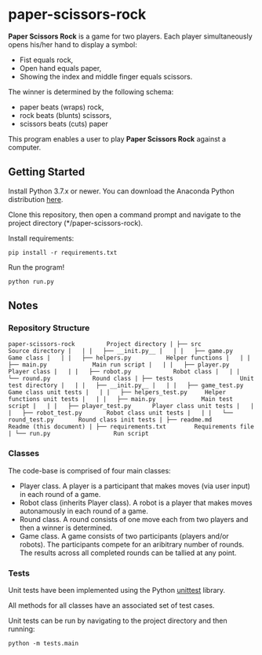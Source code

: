 # paper-scissors-rock

**Paper Scissors Rock** is a game for two players. Each player simultaneously opens his/her
hand to display a symbol:

- Fist equals rock,
- Open hand equals paper,
- Showing the index and middle finger equals scissors.

The winner is determined by the following schema:

- paper beats (wraps) rock,
- rock beats (blunts) scissors,
- scissors beats (cuts) paper

This program enables a user to play **Paper Scissors Rock** against a computer.

## Getting Started

Install Python 3.7.x or newer. You can download the Anaconda Python distribution [here](https://www.anaconda.com/products/individual).

Clone this repository, then open a command prompt and navigate to the project directory (\*/paper-scissors-rock).

Install requirements:

`pip install -r requirements.txt`

Run the program!

`python run.py`


## Notes

### Repository Structure

`
paper-scissors-rock			Project directory
|
├── src 					Source directory
|	|
|	├── __init.py__
|	|
|	├── game.py 			Game class
|	|
|	├── helpers.py 			Helper functions
|	|
|	├── main.py 			Main run script
|	|
|	├── player.py 			Player class
|	|
|	├── robot.py 			Robot class
|	|
|	└── round.py 			Round class
|
├── tests					Unit test directory
|	|
|	├── __init.py__
|	|
|	├── game_test.py 		Game class unit tests
|	|
|	├── helpers_test.py 	Helper functions unit tests
|	|
|	├── main.py 			Main test script
|	|
|	├── player_test.py 		Player class unit tests
|	|
|	├── robot_test.py 		Robot class unit tests
|	|
|	└── round_test.py 		Round class init tests
|
├── readme.md 				Readme (this document)
|
├── requirements.txt 		Requirements file
|
└── run.py 					Run script
`

### Classes

The code-base is comprised of four main classes:

- Player class. A player is a participant that makes moves (via user input) in each round of a game.
- Robot class (inherits Player class). A robot is a player that makes moves autonamously in each round of a game.
- Round class. A round consists of one move each from two players and then a winner is determined.
- Game class. A game consists of two participants (players and/or robots). The participants compete for an aribitrary number of rounds. The results across all completed rounds can be tallied at any point.

### Tests

Unit tests have been implemented using the Python [unittest](https://docs.python.org/3/library/unittest.html) library.

All methods for all classes have an associated set of test cases.

Unit tests can be run by navigating to the project directory and then running:

`python -m tests.main`
